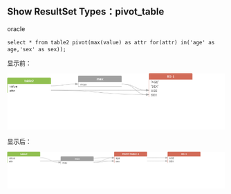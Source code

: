 ## Show ResultSet Types：pivot_table 

oracle
```
select * from table2 pivot(max(value) as attr for(attr) in('age' as age,'sex' as sex));
```
显示前：

![png](../images/rt_pivot_table_01.png) 

显示后：

![png](../images/rt_pivot_table_02.png) 